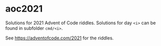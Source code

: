 # aoc2021

Solutions for 2021 Advent of Code riddles. Solutions for day `<i>` can be found in subfolder `cmd/<i>`.

See https://adventofcode.com/2021 for the riddles.